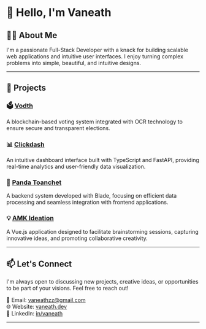 # 👋 Hello, I'm Vaneath

## 🧑‍💻 About Me

I'm a passionate Full-Stack Developer with a knack for building scalable web applications and intuitive user interfaces. I enjoy turning complex problems into simple, beautiful, and intuitive designs.

---

## 🚀 Projects

### 🗳️ [Vodth](https://github.com/Blockchain-Voting-Based-System/)
A blockchain-based voting system integrated with OCR technology to ensure secure and transparent elections.

### 📊 [Clickdash](https://github.com/valome-org/clickdash-ui)
An intuitive dashboard interface built with TypeScript and FastAPI, providing real-time analytics and user-friendly data visualization.

### 🐼 [Panda Toanchet](https://github.com/vaneath/panda-toanchet-backend)
A backend system developed with Blade, focusing on efficient data processing and seamless integration with frontend applications.

### 💡 [AMK Ideation](https://github.com/vaneath/amk-ideation)
A Vue.js application designed to facilitate brainstorming sessions, capturing innovative ideas, and promoting collaborative creativity.

---

## 📫 Let's Connect

I'm always open to discussing new projects, creative ideas, or opportunities to be part of your visions. Feel free to reach out!

📧 Email: vaneathzz@gmail.com  
🌐 Website: [vaneath.dev](https://vaneath.dev)  
💼 LinkedIn: [in/vaneath](https://www.linkedin.com/in/vaneath)

---
